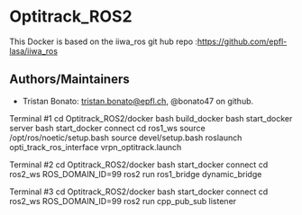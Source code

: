 # Optitrack_ROS2

This Docker is based on the iiwa_ros git hub repo :https://github.com/epfl-lasa/iiwa_ros

## Authors/Maintainers
- Tristan Bonato: tristan.bonato@epfl.ch, @bonato47 on github.

Terminal #1
cd Optitrack_ROS2/docker
bash build_docker 
bash start_docker server
bash start_docker connect
cd ros1_ws
source /opt/ros/noetic/setup.bash
source devel/setup.bash
roslaunch opti_track_ros_interface vrpn_optitrack.launch 

Terminal #2
cd Optitrack_ROS2/docker
bash start_docker connect
cd ros2_ws
ROS_DOMAIN_ID=99 ros2 run ros1_bridge dynamic_bridge

Terminal #3
cd Optitrack_ROS2/docker
bash start_docker connect
cd ros2_ws
ROS_DOMAIN_ID=99 ros2 run cpp_pub_sub listener
